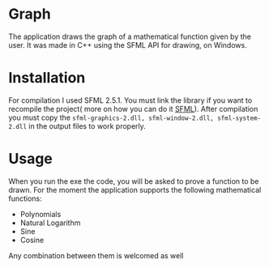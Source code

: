 # Graph

The application draws the graph of a mathematical function given by the user. It was made in C++ using the SFML API for drawing, on Windows.

# Installation

For compilation I used SFML 2.5.1. You must link the library if you want to recompile the project( more on how you can do it [SFML](https://www.sfml-dev.org/index.php)).
After compilation you must copy the `sfml-graphics-2.dll, sfml-window-2.dll, sfml-system-2.dll` in the output files to work properly.

# Usage

When you run the exe the code, you will be asked to prove a function to be drawn. For the moment the application supports the following mathematical functions:

* Polynomials
* Natural Logarithm
* Sine
* Cosine

Any combination between them is welcomed as well

